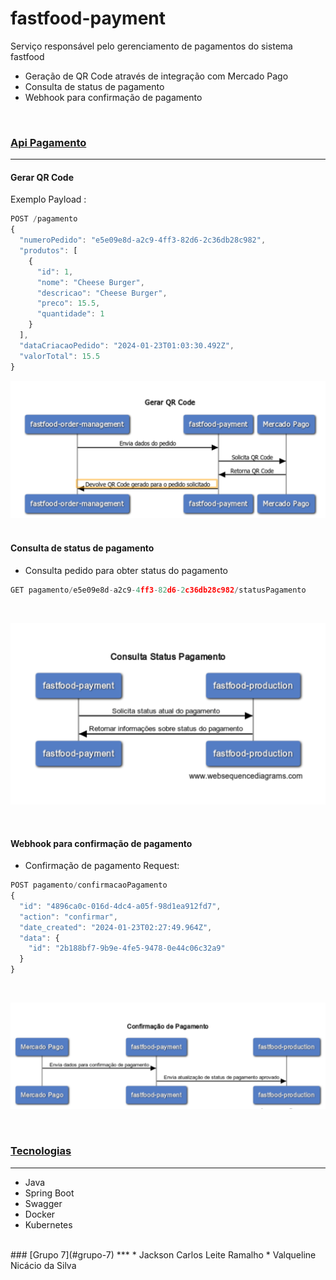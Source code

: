 # fastfood-payment

Serviço responsável pelo gerenciamento de pagamentos do sistema fastfood


- Geração de QR Code através de integração com Mercado Pago
- Consulta de status de pagamento
- Webhook para confirmação de pagamento


<br>


### [Api Pagamento](#Api_Pagamento)

***

#### **Gerar QR Code**

Exemplo Payload :
```javascript
POST /pagamento
{
  "numeroPedido": "e5e09e8d-a2c9-4ff3-82d6-2c36db28c982",
  "produtos": [
    {
      "id": 1,
      "nome": "Cheese Burger",
      "descricao": "Cheese Burger",
      "preco": 15.5,
      "quantidade": 1
    }
  ],
  "dataCriacaoPedido": "2024-01-23T01:03:30.492Z",
  "valorTotal": 15.5
}
```


![Fluxo gerar qr code](imagens/fluxo-gerar-qr-code.png)
<br>
<br>
#### **Consulta de status de pagamento**
- Consulta pedido para obter status do pagamento
 
```javascript
GET pagamento/e5e09e8d-a2c9-4ff3-82d6-2c36db28c982/statusPagamento
```
<br>

![Fluxo consulta_status_pagamento](imagens/fluxo-consulta-status-pagamento.png)

<br>

#### **Webhook para confirmação de pagamento**
- Confirmação de pagamento
  Request:
```javascript
POST pagamento/confirmacaoPagamento
{
  "id": "4896ca0c-016d-4dc4-a05f-98d1ea912fd7",
  "action": "confirmar",
  "date_created": "2024-01-23T02:27:49.964Z",
  "data": {
    "id": "2b188bf7-9b9e-4fe5-9478-0e44c06c32a9"
  }
}
```
<br>

![Fluxo confirmacao_de_pagamento](imagens/fluxo-confirmacao-de-pagamento.png)

<br>

### [Tecnologias](#Tecnologias)
***
* Java
* Spring Boot
* Swagger
* Docker
* Kubernetes

<br>
### [Grupo 7](#grupo-7)
***
* Jackson Carlos Leite Ramalho
* Valqueline Nicácio da Silva
